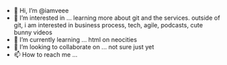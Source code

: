 - 👋 Hi, I’m @iamveee
- 👀 I’m interested in ... learning more about git and the services. outside of git, i am interested in business process, tech, agile, podcasts, cute bunny videos
- 🌱 I’m currently learning ... html on neocities
- 💞️ I’m looking to collaborate on ... not sure just yet
- 📫 How to reach me ...

<!---
iamveee/iamveee is a ✨ special ✨ repository because its `README.md` (this file) appears on your GitHub profile.
You can click the Preview link to take a look at your changes.
--->

